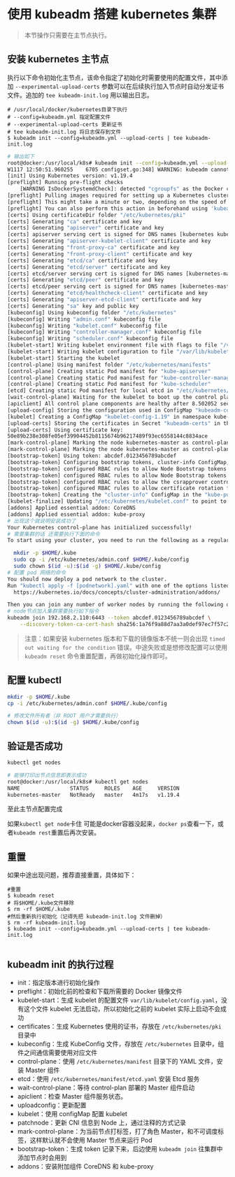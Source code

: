 # 使用 kubeadm 搭建 kubernetes 集群

> 本节操作只需要在主节点执行。

## 安装 kubernetes 主节点

执行以下命令初始化主节点，该命令指定了初始化时需要使用的配置文件，其中添加 `--experimental-upload-certs` 参数可以在后续执行加入节点时自动分发证书文件。追加的 `tee kubeadm-init.log` 用以输出日志。

```shell
# /usr/local/docker/kubernetes目录下执行
# --config=kubeadm.yml 指定配置文件
# --experimental-upload-certs 更新证书
# tee kubeadm-init.log 将日志保存到文件
$ kubeadm init --config=kubeadm.yml --upload-certs | tee kubeadm-init.log
```



```bash
# 输出如下
root@docker:/usr/local/k8s# kubeadm init --config=kubeadm.yml --upload-certs | tee kubeadm-init.log
W1117 12:50:51.960255    6705 configset.go:348] WARNING: kubeadm cannot validate component configs for API groups [kubelet.config.k8s.io kubeproxy.config.k8s.io]
[init] Using Kubernetes version: v1.19.4
[preflight] Running pre-flight checks
	[WARNING IsDockerSystemdCheck]: detected "cgroupfs" as the Docker cgroup driver. The recommended driver is "systemd". Please follow the guide at https://kubernetes.io/docs/setup/cri/
[preflight] Pulling images required for setting up a Kubernetes cluster
[preflight] This might take a minute or two, depending on the speed of your internet connection
[preflight] You can also perform this action in beforehand using 'kubeadm config images pull'
[certs] Using certificateDir folder "/etc/kubernetes/pki"
[certs] Generating "ca" certificate and key
[certs] Generating "apiserver" certificate and key
[certs] apiserver serving cert is signed for DNS names [kubernetes kubernetes-master kubernetes.default kubernetes.default.svc kubernetes.default.svc.cluster.local] and IPs [10.96.0.1 192.168.2.110]
[certs] Generating "apiserver-kubelet-client" certificate and key
[certs] Generating "front-proxy-ca" certificate and key
[certs] Generating "front-proxy-client" certificate and key
[certs] Generating "etcd/ca" certificate and key
[certs] Generating "etcd/server" certificate and key
[certs] etcd/server serving cert is signed for DNS names [kubernetes-master localhost] and IPs [192.168.2.110 127.0.0.1 ::1]
[certs] Generating "etcd/peer" certificate and key
[certs] etcd/peer serving cert is signed for DNS names [kubernetes-master localhost] and IPs [192.168.2.110 127.0.0.1 ::1]
[certs] Generating "etcd/healthcheck-client" certificate and key
[certs] Generating "apiserver-etcd-client" certificate and key
[certs] Generating "sa" key and public key
[kubeconfig] Using kubeconfig folder "/etc/kubernetes"
[kubeconfig] Writing "admin.conf" kubeconfig file
[kubeconfig] Writing "kubelet.conf" kubeconfig file
[kubeconfig] Writing "controller-manager.conf" kubeconfig file
[kubeconfig] Writing "scheduler.conf" kubeconfig file
[kubelet-start] Writing kubelet environment file with flags to file "/var/lib/kubelet/kubeadm-flags.env"
[kubelet-start] Writing kubelet configuration to file "/var/lib/kubelet/config.yaml"
[kubelet-start] Starting the kubelet
[control-plane] Using manifest folder "/etc/kubernetes/manifests"
[control-plane] Creating static Pod manifest for "kube-apiserver"
[control-plane] Creating static Pod manifest for "kube-controller-manager"
[control-plane] Creating static Pod manifest for "kube-scheduler"
[etcd] Creating static Pod manifest for local etcd in "/etc/kubernetes/manifests"
[wait-control-plane] Waiting for the kubelet to boot up the control plane as static Pods from directory "/etc/kubernetes/manifests". This can take up to 4m0s
[apiclient] All control plane components are healthy after 8.502052 seconds
[upload-config] Storing the configuration used in ConfigMap "kubeadm-config" in the "kube-system" Namespace
[kubelet] Creating a ConfigMap "kubelet-config-1.19" in namespace kube-system with the configuration for the kubelets in the cluster
[upload-certs] Storing the certificates in Secret "kubeadm-certs" in the "kube-system" Namespace
[upload-certs] Using certificate key:
50e89b238e308fe05ef39904452b8115674b96217489f93ec6558144c8834ace
[mark-control-plane] Marking the node kubernetes-master as control-plane by adding the label "node-role.kubernetes.io/master=''"
[mark-control-plane] Marking the node kubernetes-master as control-plane by adding the taints [node-role.kubernetes.io/master:NoSchedule]
[bootstrap-token] Using token: abcdef.0123456789abcdef
[bootstrap-token] Configuring bootstrap tokens, cluster-info ConfigMap, RBAC Roles
[bootstrap-token] configured RBAC rules to allow Node Bootstrap tokens to get nodes
[bootstrap-token] configured RBAC rules to allow Node Bootstrap tokens to post CSRs in order for nodes to get long term certificate credentials
[bootstrap-token] configured RBAC rules to allow the csrapprover controller automatically approve CSRs from a Node Bootstrap Token
[bootstrap-token] configured RBAC rules to allow certificate rotation for all node client certificates in the cluster
[bootstrap-token] Creating the "cluster-info" ConfigMap in the "kube-public" namespace
[kubelet-finalize] Updating "/etc/kubernetes/kubelet.conf" to point to a rotatable kubelet client certificate and key
[addons] Applied essential addon: CoreDNS
[addons] Applied essential addon: kube-proxy
# 出现这个就说明安装成功了
Your Kubernetes control-plane has initialized successfully!
# 需要集群的话 还需要执行下面的命令
To start using your cluster, you need to run the following as a regular user:

  mkdir -p $HOME/.kube
  sudo cp -i /etc/kubernetes/admin.conf $HOME/.kube/config
  sudo chown $(id -u):$(id -g) $HOME/.kube/config
# 配置 pod 网络的命令
You should now deploy a pod network to the cluster.
Run "kubectl apply -f [podnetwork].yaml" with one of the options listed at:
  https://kubernetes.io/docs/concepts/cluster-administration/addons/

Then you can join any number of worker nodes by running the following on each as root:
# node节点加入集群需要执行如下指令
kubeadm join 192.168.2.110:6443 --token abcdef.0123456789abcdef \
    --discovery-token-ca-cert-hash sha256:1a76f9a88d7aa3a0def97ec7f57c2d4c5f342be4270e96f08a0140eddf0b4e1f 
```

> 注意：如果安装 kubernetes 版本和下载的镜像版本不统一则会出现 `timed out waiting for the condition` 错误。中途失败或是想修改配置可以使用 `kubeadm reset` 命令重置配置，再做初始化操作即可。





## 配置 kubectl

```bash
mkdir -p $HOME/.kube
cp -i /etc/kubernetes/admin.conf $HOME/.kube/config

# 修改文件所有者（非 ROOT 用户才需要执行）
chown $(id -u):$(id -g) $HOME/.kube/config
```

## 验证是否成功

```bash
kubectl get nodes

# 能够打印出节点信息即表示成功
root@docker:/usr/local/k8s# kubectl get nodes
NAME                STATUS     ROLES    AGE     VERSION
kubernetes-master   NotReady   master   4m17s   v1.19.4
```

至此主节点配置完成

如果`kubectl get node`卡住 可能是docker容器没起来，`docker ps`查看一下，或者`kubeadm rest`重置后再次安装。

## 重置

如果中途出现问题，推荐直接重置，具体如下：

```shell
#重置
$ kubeadm reset
# 将$HOME/.kube文件移除
$ rm -rf $HOME/.kube
#然后重新执行初始化（记得先把 kubeadm-init.log 文件删掉）
$ rm -rf kubeadm-init.log
$ kubeadm init --config=kubeadm.yml --upload-certs | tee kubeadm-init.log


```





## kubeadm init 的执行过程

- init：指定版本进行初始化操作
- preflight：初始化前的检查和下载所需要的 Docker 镜像文件
- kubelet-start：生成 kubelet 的配置文件 `var/lib/kubelet/config.yaml`，没有这个文件 kubelet 无法启动，所以初始化之前的 kubelet 实际上启动不会成功
- certificates：生成 Kubernetes 使用的证书，存放在 `/etc/kubernetes/pki` 目录中
- kubeconfig：生成 KubeConfig 文件，存放在 `/etc/kubernetes` 目录中，组件之间通信需要使用对应文件
- control-plane：使用 `/etc/kubernetes/manifest` 目录下的 YAML 文件，安装 Master 组件
- etcd：使用 `/etc/kubernetes/manifest/etcd.yaml` 安装 Etcd 服务
- wait-control-plane：等待 control-plan 部署的 Master 组件启动
- apiclient：检查 Master 组件服务状态。
- uploadconfig：更新配置
- kubelet：使用 configMap 配置 kubelet
- patchnode：更新 CNI 信息到 Node 上，通过注释的方式记录
- mark-control-plane：为当前节点打标签，打了角色 Master，和不可调度标签，这样默认就不会使用 Master 节点来运行 Pod
- bootstrap-token：生成 token 记录下来，后边使用 `kubeadm join` 往集群中添加节点时会用到
- addons：安装附加组件 CoreDNS 和 kube-proxy